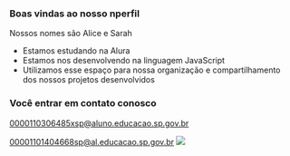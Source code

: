 ### Boas vindas ao nosso nperfil 

Nossos nomes são Alice e Sarah

- Estamos estudando na Alura
- Estamos nos desenvolvendo na linguagem JavaScript
- Utilizamos esse espaço para nossa organização e compartilhamento dos nossos projetos desenvolvidos

 ### Você entrar em contato conosco

 0000110306485xsp@aluno.educacao.sp.gov.br

 00001101404668sp@al.educacao.sp.gov.br
 ![](https://media1.tenor.com/m/AF7FNLzZdp8AAAAd/samantha-rachel.gif)

